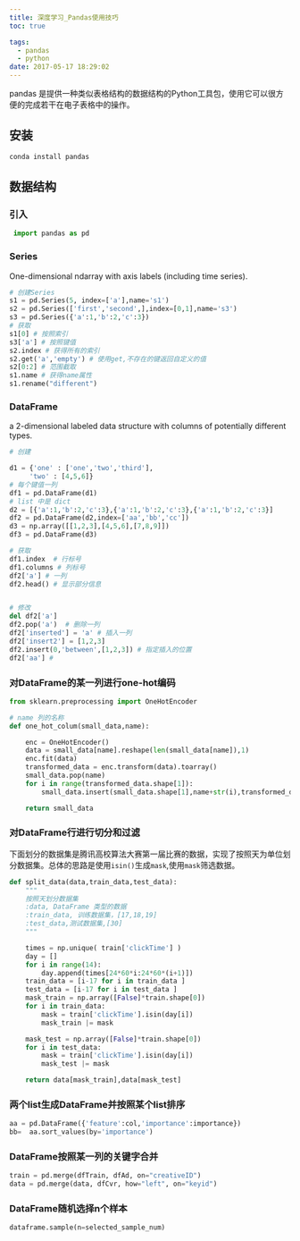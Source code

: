 ```yaml
---
title: 深度学习_Pandas使用技巧
toc: true

tags:
  - pandas
  - python
date: 2017-05-17 18:29:02
---
```


pandas 是提供一种类似表格结构的数据结构的Python工具包，使用它可以很方便的完成若干在电子表格中的操作。

<!-- more -->

## 安装

```python
conda install pandas
```

## 数据结构

### 引入

```python
 import pandas as pd
```

### Series

One-dimensional ndarray with axis labels (including time series).

```python
# 创建Series
s1 = pd.Series(5, index=['a'],name='s1')
s2 = pd.Series(['first','second',],index=[0,1],name='s3')
s3 = pd.Series({'a':1,'b':2,'c':3})
# 获取
s1[0] # 按照索引
s3['a'] # 按照键值
s2.index # 获得所有的索引
s2.get('a','empty') # 使用get,不存在的键返回自定义的值
s2[0:2] # 范围截取
s1.name # 获得name属性
s1.rename("different")
```

### DataFrame

a 2-dimensional labeled data structure with columns of potentially different types.

```python
# 创建

d1 = {'one' : ['one','two','third'],
     'two' : [4,5,6]}
# 每个键值一列
df1 = pd.DataFrame(d1)
# list 中是 dict
d2 = [{'a':1,'b':2,'c':3},{'a':1,'b':2,'c':3},{'a':1,'b':2,'c':3}]
df2 = pd.DataFrame(d2,index=['aa','bb','cc'])
d3 = np.array([[1,2,3],[4,5,6],[7,8,9]])
df3 = pd.DataFrame(d3)

# 获取
df1.index  # 行标号
df1.columns # 列标号
df2['a'] # 一列
df2.head() # 显示部分信息


# 修改
del df2['a']
df2.pop('a')  # 删除一列
df2['inserted'] = 'a' # 插入一列
df2['insert2'] = [1,2,3]
df2.insert(0,'between',[1,2,3]) # 指定插入的位置
df2['aa'] #
```

### 对DataFrame的某一列进行one-hot编码

```python
from sklearn.preprocessing import OneHotEncoder

# name 列的名称
def one_hot_colum(small_data,name):

    enc = OneHotEncoder()
    data = small_data[name].reshape(len(small_data[name]),1)
    enc.fit(data)
    transformed_data = enc.transform(data).toarray()
    small_data.pop(name)
    for i in range(transformed_data.shape[1]):
        small_data.insert(small_data.shape[1],name+str(i),transformed_data[:,i])

    return small_data
```

### 对DataFrame行进行切分和过滤

下面划分的数据集是腾讯高校算法大赛第一届比赛的数据，实现了按照天为单位划分数据集。总体的思路是使用`isin()`生成`mask`,使用`mask`筛选数据。

```python
def split_data(data,train_data,test_data):
    """
    按照天划分数据集
    :data, DataFrame 类型的数据
    :train_data, 训练数据集，[17,18,19]
    :test_data,测试数据集,[30]
    """

    times = np.unique( train['clickTime'] )
    day = []
    for i in range(14):
        day.append(times[24*60*i:24*60*(i+1)])
    train_data = [i-17 for i in train_data ]
    test_data = [i-17 for i in test_data ]
    mask_train = np.array([False]*train.shape[0])
    for i in train_data:
        mask = train['clickTime'].isin(day[i])
        mask_train |= mask

    mask_test = np.array([False]*train.shape[0])
    for i in test_data:
        mask = train['clickTime'].isin(day[i])
        mask_test |= mask

    return data[mask_train],data[mask_test]
```

### 两个list生成DataFrame并按照某个list排序

```python
aa = pd.DataFrame({'feature':col,'importance':importance})
bb=  aa.sort_values(by='importance')
```

### DataFrame按照某一列的关键字合并

```python
train = pd.merge(dfTrain, dfAd, on="creativeID")
data = pd.merge(data, dfCvr, how="left", on="keyid")
```

### DataFrame随机选择n个样本

```python
dataframe.sample(n=selected_sample_num)
```
